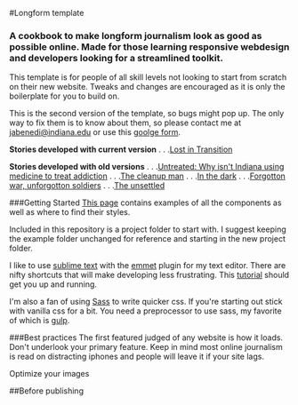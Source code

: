#Longform template
### A cookbook to make longform journalism look as good as possible online. Made for those learning responsive webdesign and developers looking for a streamlined toolkit.

This template is for people of all skill levels not looking to start from scratch on their new website. Tweaks and changes are encouraged as it is only the boilerplate for you to build on. 

This is the second version of the template, so bugs might pop up. The only way to fix them is to know about them, so please contact me at jabenedi@indiana.edu or use this [goolge form](https://goo.gl/forms/ZyCtO9zSwpZdcAiu2).

**Stories developed with current version**
. . .[Lost in Transition](jamesbenedict.info/uganda/index.html)

**Stories developed with old versions**
. . .[Untreated: Why isn't Indiana using medicine to treat addiction](http://specials.idsnews.com/untreated/)
. . .[The cleanup man](http://specials.idsnews.com/messes-of-meth/)
. . .[In the dark](http://specials.idsnews.com/in-the-dark/)
. . .[Forgotton war, unforgotton soldiers](http://specials.idsnews.com/forgotten-war-unforgotten-soldiers/)
. . .[The unsettled](http://specials.idsnews.com/refugees/)

###Getting Started
[This page]() contains examples of all the components as well as where to find their styles. 

Included in this repository is a project folder to start with. I suggest keeping the example folder unchanged for reference and starting in the new project folder. 

I like to use [sublime text](https://www.sublimetext.com/) with the [emmet](http://emmet.io/) plugin for my text editor. There are nifty shortcuts that will make developing less frustrating. This [tutorial](https://scotch.io/bar-talk/the-complete-visual-guide-to-sublime-text-3-getting-started-and-keyboard-shortcuts) should get you up and running. 

I'm also a fan of using [Sass](http://sass-lang.com/) to write quicker css. If you're starting out stick with vanilla css for a bit. You need a preprocessor to use sass, my favorite of which is [gulp](https://css-tricks.com/gulp-for-beginners/).

###Best practices
The first featured judged of any website is how it loads. Don't underlook your primary feature. Keep in mind most online journalism is read on distracting iphones and people will leave it if your site lags.

Optimize your images


##Before publishing




